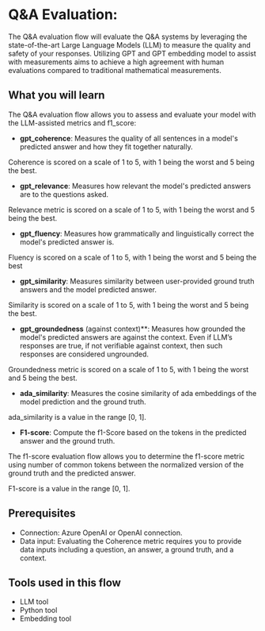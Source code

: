 # Q&A Evaluation:

The Q&A evaluation flow will evaluate the Q&A systems by leveraging the state-of-the-art Large Language Models (LLM) to measure the quality and safety of your responses. Utilizing GPT and GPT embedding model to assist with measurements aims to achieve a high agreement with human evaluations compared to traditional mathematical measurements.

## What you will learn

The Q&A evaluation flow allows you to assess and evaluate your model with the LLM-assisted metrics and f1_score:


* __gpt_coherence__: Measures the quality of all sentences in a model's predicted answer and how they fit together naturally.

Coherence is scored on a scale of 1 to 5, with 1 being the worst and 5 being the best.

* __gpt_relevance__: Measures how relevant the model's predicted answers are to the questions asked. 

Relevance metric is scored on a scale of 1 to 5, with 1 being the worst and 5 being the best.

* __gpt_fluency__: Measures how grammatically and linguistically correct the model's predicted answer is.

Fluency is scored on a scale of 1 to 5, with 1 being the worst and 5 being the best

* __gpt_similarity__: Measures similarity between user-provided ground truth answers and the model predicted answer.

Similarity is scored on a scale of 1 to 5, with 1 being the worst and 5 being the best.

* __gpt_groundedness__ (against context)**: Measures how grounded the model's predicted answers are against the context. Even if LLM’s responses are true, if not verifiable against context, then such responses are considered ungrounded.

Groundedness metric is scored on a scale of 1 to 5, with 1 being the worst and 5 being the best. 

* __ada_similarity__: Measures the cosine similarity of ada embeddings of the model prediction and the ground truth.

ada_similarity is a value in the range [0, 1]. 

* __F1-score__: Compute the f1-Score based on the tokens in the predicted answer and the ground truth.

The f1-score evaluation flow allows you to determine the f1-score metric using number of common tokens between the normalized version of the ground truth and the predicted answer.

 F1-score is a value in the range [0, 1]. 


## Prerequisites

- Connection: Azure OpenAI or OpenAI connection.
- Data input: Evaluating the Coherence metric requires you to provide data inputs including a question, an answer, a ground truth, and a context. 

## Tools used in this flow
- LLM tool
- Python tool
- Embedding tool